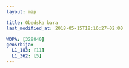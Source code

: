 ```yaml
---
layout: map

title: Obedska bara
last_modified_at: 2018-05-15T18:16:27+02:00

WDPA: [328840]
geoSrbija:
  L1_183: [11]
  L1_362: [5]
---
```

